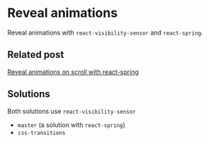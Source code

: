 # Reveal animations

Reveal animations with `react-visibility-sensor` and `react-spring`.

## Related post

[Reveal animations on scroll with react-spring](https://markoskon.com/scroll-reveal-animations-with-react-spring/)

## Solutions

Both solutions use `react-visibility-sensor`

- `master` (a solution with `react-spring`)
- `css-transitions`
